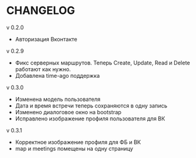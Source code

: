 # CHANGELOG

v 0.2.0

* Авторизация Вконтакте

v 0.2.9

* Фикс серверных маршрутов. Теперь Create, Update, Read и Delete работают как нужно.
* Добавлена time-ago поддержка

v 0.3.0

* Изменена модель пользователя
* Дата и время встречи теперь сохраняются в одну запись
* Изменено диалоговое окно на bootstrap
* Исправлено изображение профиля пользователя для ВК

v 0.3.1

* Корректное изображение профиля для ФБ и ВК
* map и meetings помещены на одну страницу



